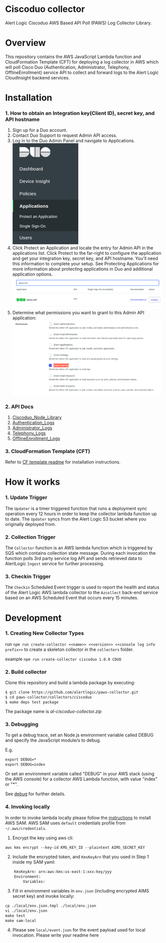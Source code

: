 # Ciscoduo collector
Alert Logic Ciscoduo AWS Based API Poll (PAWS) Log Collector Library.

# Overview
This repository contains the AWS JavaScript Lambda function and CloudFormation 
Template (CFT) for deploying a log collector in AWS which will poll Cisco Duo (Authentication, Administrator, Telephony, OfflineEnrollment) service API to collect and 
forward logs to the Alert Logic CloudInsight backend services.

# Installation

### 1. How to obtain an Integration key(Client ID), secret key, and API hostname

1. Sign up for a Duo account.
2. Contact Duo Support to request Admin API access.
3. Log in to the Duo Admin Panel and navigate to Applications.<br />
![ScreenShot](./docs/Ciscoduo_img1.png)<br />
4. Click Protect an Application and locate the entry for Admin API in the applications list. Click Protect to the far-right to configure the application and get your integration key, secret key, and API hostname. You'll need this information to complete your setup. See Protecting Applications for more information about protecting applications in Duo and additional application options.
![ScreenShot](./docs/Ciscoduo_img2.png)
5. Determine what permissions you want to grant to this Admin API application:
![ScreenShot](./docs/Ciscoduo_img3.png)

### 2. API Docs

1. [Ciscoduo_Node_Library](https://www.npmjs.com/package/@duosecurity/duo_api)
2. [Authentication_Logs](https://duo.com/docs/adminapi#authentication-logs)
3. [Administrator_Logs](https://duo.com/docs/adminapi#administrator-logs)
4. [Telephony_Logs](https://duo.com/docs/adminapi#telephony-logs)
5. [OfflineEnrollment_Logs](https://duo.com/docs/adminapi#offline-enrollment-logs)

### 3. CloudFormation Template (CFT)

Refer to [CF template readme](./cfn/README-CISCODUO.md) for installation instructions.

# How it works

### 1. Update Trigger

The `Updater` is a timer triggered function that runs a deployment sync operation 
every 12 hours in order to keep the collector lambda function up to date.
The `Updater` syncs from the Alert Logic S3 bucket where you originally deployed from.

### 2. Collection Trigger

The `Collector` function is an AWS lambda function which is triggered by SQS which contains collection state message.
During each invocation the function polls 3rd party service log API and sends retrieved data to 
AlertLogic `Ingest` service for further processing.

### 3. Checkin Trigger

The `Checkin` Scheduled Event trigger is used to report the health and status of 
the Alert Logic AWS lambda collector to the `Azcollect` back-end service based on 
an AWS Scheduled Event that occurs every 15 minutes.


# Development

### 1. Creating New Collector Types
run `npm run create-collector <<name>> <<version>> <<console log info prefix>>` to create a skeleton collector in the `collectors` folder.

example `npm run create-collector ciscoduo 1.0.0 CDUO`

### 2. Build collector
Clone this repository and build a lambda package by executing:
```
$ git clone https://github.com/alertlogic/paws-collector.git
$ cd paws-collector/collectors/ciscoduo
$ make deps test package
```

The package name is *al-ciscoduo-collector.zip*

### 3. Debugging

To get a debug trace, set an Node.js environment variable called DEBUG and
specify the JavaScript module/s to debug.

E.g.

```
export DEBUG=*
export DEBUG=index
```

Or set an environment variable called "DEBUG" in your AWS stack (using the AWS 
console) for a collector AWS Lambda function, with value "index" or "\*".

See [debug](https://www.npmjs.com/package/debug) for further details.

### 4. Invoking locally

In order to invoke lambda locally please follow the [instructions](https://docs.aws.amazon.com/lambda/latest/dg/sam-cli-requirements.html) to install AWS SAM.
AWS SAM uses `default` credentials profile from `~/.aws/credentials`.

  1. Encrypt the key using aws cli:
```
aws kms encrypt --key-id KMS_KEY_ID --plaintext AIMS_SECRET_KEY
```
  2. Include the encrypted token, and `KmsKeyArn` that you used in Step 1 inside my SAM yaml:
```
    KmsKeyArn: arn:aws:kms:us-east-1:xxx:key/yyy
    Environment:
        Variables:
```
  3. Fill in environment variables in `env.json` (including encrypted AIMS secret key) and invoke locally:

```
cp ./local/env.json.tmpl ./local/env.json
vi ./local/env.json
make test
make sam-local
```
  4. Please see `local/event.json` for the event payload used for local invocation.
Please write your readme here

